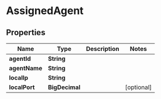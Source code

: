 

# AssignedAgent


## Properties

| Name | Type | Description | Notes |
|------------ | ------------- | ------------- | -------------|
|**agentId** | **String** |  |  |
|**agentName** | **String** |  |  |
|**localIp** | **String** |  |  |
|**localPort** | **BigDecimal** |  |  [optional] |



